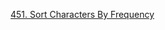 [451. Sort Characters By Frequency](https://leetcode.com/problems/sort-characters-by-frequency/description/?envType=daily-question&envId=2024-02-07)